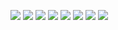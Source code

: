 ![](https://files.catbox.moe/51fdfm.webp)
![](https://files.catbox.moe/3jvbkd.webp)
![](https://files.catbox.moe/yl5cam.webp)
![](https://files.catbox.moe/zu80qv.webp)
![](https://files.catbox.moe/6ttbpb.webp)
![](https://files.catbox.moe/zirsx1.webp)
![](https://files.catbox.moe/astj89.webp)
![](https://files.catbox.moe/67ud24.webp)
